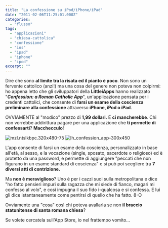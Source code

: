 ```yaml
---
title: "La confessione su iPod/iPhone/iPad"
date: "2011-02-06T11:25:01.000Z"
categories: 
  - "flusso"
tags: 
  - "applicazioni"
  - "chiesa-cattolica"
  - "confessione"
  - "ios"
  - "ipad"
  - "iphone"
  - "ipod"
excerpt: ""
---
```


Dire che sono **al limite tra la risata ed il pianto è poco**. Non sono un fervente cattolico (anzi!) ma una cosa del genere non poteva non colpirmi: ho appena letto che gli sviluppatori della **LittleiApps** hanno realizzato "**_Confession: a Roman Catholic App_**", un'applicazione pensata per i credenti cattolici, che consente di **farsi un esame della coscienza preliminare alla confessione** attraverso **iPhone, iPod o iPad**.

OVVIAMENTE al "modico" prezzo di **1,99 dollari.** E **ci mancherebbe**. Chi non vorrebbe addirittura pagare per una applicazione che **ti permette di confessarti**? **Macchecculo**!

![](https://enricodeleo.s3.eu-south-1.amazonaws.com/uploads/2011/02/mzl.ntslkbpc.320x480-75.jpg" "mzl.ntslkbpc.320x480-75") ![](https://enricodeleo.s3.eu-south-1.amazonaws.com/uploads/2011/02/lh_confession_app-300x450.png" "lh_confession_app-300x450")

L'app consente di farsi un esame della coscienza, personalizzato in base all'età, al sesso, e la vocazione (single, sposato, sacerdote o religioso) ed è protetto da una password, e permette di aggiungere "peccati che non figurano in un esame standard di coscienza" e si può poi scegliere tra **7 diversi atti di contrizione.**

Ma **non è meraviglioso**? Uno è per i cazzi suoi sulla metropolitana e dice "ho fatto pensieri impuri sulla ragazza che mi siede di fianco, magari mi confesso al volo", e così impugna il suo fido i-qualcosa e si confessa. E lui gli dice istantaneamente come pentirsi di quello che ha fatto. 8-O

Ovviamente una "cosa" così chi poteva avallarla se non **il braccio statunitense di santa romana chiesa**?

Se volete cercatela sull'App Store, io nel frattempo vomito...
